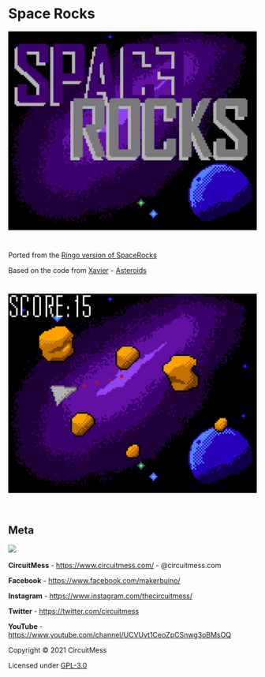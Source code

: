 # Space Rocks

![alt text](https://github.com/CircuitMess/SpaceRocks-ByteBoi/blob/master/screen1.png)

#

Ported from the [Ringo version of SpaceRocks](https://github.com/CircuitMess/SpaceRocks)

Based on the code from [Xavier](https://github.com/CDRXavier) - [Asteroids](https://github.com/CDRXavier/ASTEROID/tree/master)

#

![alt text](https://github.com/CircuitMess/SpaceRocks-ByteBoi/blob/master/screen2.png)


<br/>

## Meta


<img src="https://www.circuitmess.com/wp-content/uploads/CM-Meta-BlackHQ2.png">


**CircuitMess** - https://www.circuitmess.com/ - @circuitmess.com

**Facebook** - https://www.facebook.com/makerbuino/

**Instagram** - https://www.instagram.com/thecircuitmess/

**Twitter** - https://twitter.com/circuitmess

**YouTube** - https://www.youtube.com/channel/UCVUvt1CeoZpCSnwg3oBMsOQ

Copyright © 2021 CircuitMess

Licensed under [GPL-3.0](https://www.gnu.org/licenses/gpl-3.0.html)
